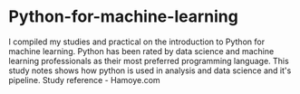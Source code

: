 # Python-for-machine-learning
I compiled my studies and practical on the introduction to Python for machine learning. Python has been rated by data science and machine learning professionals as their most preferred programming language. This study notes shows how python is used in analysis and data science and it's pipeline. Study reference - Hamoye.com
